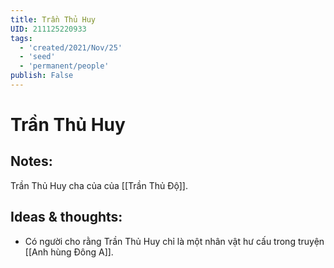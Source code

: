 ```yaml
---
title: Trần Thủ Huy
UID: 211125220933
tags:
  - 'created/2021/Nov/25'
  - 'seed'
  - 'permanent/people'
publish: False
---
```

# Trần Thủ Huy

## Notes:
Trần Thủ Huy cha của của [[Trần Thủ Độ]].

## Ideas & thoughts:
- Có người cho rằng Trần Thủ Huy chỉ là một nhân vật hư cấu trong truyện [[Anh hùng Đông A]].